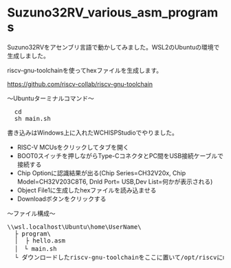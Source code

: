 # Suzuno32RV_various_asm_programs

Suzuno32RVをアセンブリ言語で動かしてみました。WSL2のUbuntuの環境で生成しました。

riscv-gnu-toolchainを使ってhexファイルを生成します。

https://github.com/riscv-collab/riscv-gnu-toolchain

～Ubuntuターミナルコマンド～
<pre>
  cd <shファイルがあるディレクトリ>
  sh main.sh
</pre>

書き込みはWindows上に入れたWCHISPStudioでやりました。
- RISC-V MCUsをクリックしてタブを開く
- BOOT0スイッチを押しながらType-CコネクタとPC間をUSB接続ケーブルで接続する
- Chip Optionに認識結果が出る(Chip Series=CH32V20x, Chip Model=CH32V203C8T6, Dnld Port= USB,Dev List=何かが表示される)
- Object File1に生成したhexファイルを読み込ませる
- Downloadボタンをクリックする

～ファイル構成～

<pre>
\\wsl.localhost\Ubuntu\home\UserName\
  ├ program\
  │  ├ hello.asm 
  │　└ main.sh
  └ ダウンロードしたriscv-gnu-toolchainをここに置いて/opt/riscvにmakeしました。
</pre>
